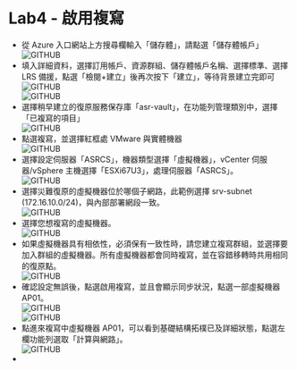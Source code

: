 # Lab4 - 啟用複寫

- 從 Azure 入口網站上方搜尋欄輸入「儲存體」，請點選「儲存體帳戶」<br>
  ![GITHUB](https://github.com/BrianHsing/Azure-Migrate/blob/master/vmware-asr/images/storage-1.png "storage-1")<br>
- 填入詳細資料，選擇訂用帳戶、資源群組、儲存體帳戶名稱、選擇標準、選擇 LRS 備援，點選「檢閱+建立」後再次按下「建立」，等待背景建立完即可<br>
  ![GITHUB](https://github.com/BrianHsing/Azure-Migrate/blob/master/vmware-asr/images/storage-2.png "storage-2")<br>
  ![GITHUB](https://github.com/BrianHsing/Azure-Migrate/blob/master/vmware-asr/images/storage-3.png "storage-3")<br>
- 選擇稍早建立的復原服務保存庫「asr-vault」，在功能列管理類別中，選擇「已複寫的項目」<br>
  ![GITHUB](https://github.com/BrianHsing/Azure-Migrate/blob/master/vmware-asr/images/recoveryservicevault-6.png "recoveryservicevault-6")<br>
- 點選複寫，並選擇紅框處 VMware 與實體機器<br>
  ![GITHUB](https://github.com/BrianHsing/Azure-Migrate/blob/master/vmware-asr/images/replicate-1.png "replicate-1")<br>
- 選擇設定伺服器「ASRCS」，機器類型選擇「虛擬機器」，vCenter 伺服器/vSphere 主機選擇「ESXi67U3」，處理伺服器「ASRCS」。<br>
  ![GITHUB](https://github.com/BrianHsing/Azure-Migrate/blob/master/vmware-asr/images/replicate-2.png "replicate-2")<br>
- 選擇災難復原的虛擬機器位於哪個子網路，此範例選擇 srv-subnet (172.16.10.0/24)，與內部部署網段一致。<br>
  ![GITHUB](https://github.com/BrianHsing/Azure-Migrate/blob/master/vmware-asr/images/replicate-3.png "replicate-3")<br>
- 選擇您想複寫的虛擬機器。<br>
  ![GITHUB](https://github.com/BrianHsing/Azure-Migrate/blob/master/vmware-asr/images/replicate-4.png "replicate-4")<br>
- 如果虛擬機器具有相依性，必須保有一致性時，請您建立複寫群組，並選擇要加入群組的虛擬機器。所有虛擬機器都會同時複寫，並在容錯移轉時共用相同的復原點。<br>
  ![GITHUB](https://github.com/BrianHsing/Azure-Migrate/blob/master/vmware-asr/images/replicate-5.png "replicate-5")<br>
- 確認設定無誤後，點選啟用複寫，並且會顯示同步狀況，點選一部虛擬機器 AP01。<br>
  ![GITHUB](https://github.com/BrianHsing/Azure-Migrate/blob/master/vmware-asr/images/replicate-6.png "replicate-6")<br>
  ![GITHUB](https://github.com/BrianHsing/Azure-Migrate/blob/master/vmware-asr/images/replicate-9.png "replicate-9")<br>
- 點進來複寫中虛擬機器 AP01，可以看到基礎結構拓樸已及詳細狀態，點選左欄功能列選取「計算與網路」。<br>
  ![GITHUB](https://github.com/BrianHsing/Azure-Migrate/blob/master/vmware-asr/images/replicate-10.png "replicate-10")<br>
- 
